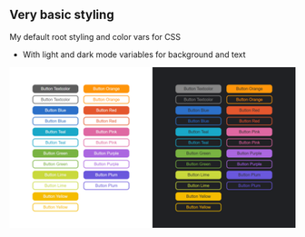 ## Very basic styling
My default root styling and color vars for CSS
- With light and dark mode variables for background and text

![preview](https://github.com/ssambender/styling/blob/main/preview.png?raw=true)
